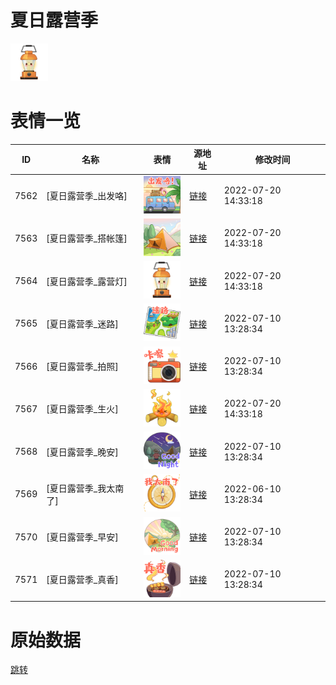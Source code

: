 # 夏日露营季

<img src="./cover.png" height="60" alt="cover" />

# 表情一览

|ID|名称|表情|源地址|修改时间|
|----|----|----|----|----|
|7562|[夏日露营季_出发咯]|<img src="./pic/007562_%5B夏日露营季_出发咯%5D.png" height="60" alt="出发咯"/>|[链接](http://i0.hdslb.com/bfs/emote/7955695ceec4a16e4de88f487bf1e9e332f349b8.png)|2022-07-20 14:33:18|
|7563|[夏日露营季_搭帐篷]|<img src="./pic/007563_%5B夏日露营季_搭帐篷%5D.png" height="60" alt="搭帐篷"/>|[链接](http://i0.hdslb.com/bfs/emote/3c457b401b6e70c50ca6a75f56ec517a53146a3c.png)|2022-07-20 14:33:18|
|7564|[夏日露营季_露营灯]|<img src="./pic/007564_%5B夏日露营季_露营灯%5D.png" height="60" alt="露营灯"/>|[链接](http://i0.hdslb.com/bfs/emote/290be1e8df1c9ea15573bd862799076ccd5c2f37.png)|2022-07-20 14:33:18|
|7565|[夏日露营季_迷路]|<img src="./pic/007565_%5B夏日露营季_迷路%5D.png" height="60" alt="迷路"/>|[链接](http://i0.hdslb.com/bfs/emote/95761f3ee81847e177375d2c83f14bf63ddb82fd.png)|2022-07-10 13:28:34|
|7566|[夏日露营季_拍照]|<img src="./pic/007566_%5B夏日露营季_拍照%5D.png" height="60" alt="拍照"/>|[链接](http://i0.hdslb.com/bfs/emote/2a901dfb711087af16bb8d3f216395e8c502003a.png)|2022-07-10 13:28:34|
|7567|[夏日露营季_生火]|<img src="./pic/007567_%5B夏日露营季_生火%5D.png" height="60" alt="生火"/>|[链接](http://i0.hdslb.com/bfs/emote/623c2a1ac2989874a6ba58bdf18b469e11b09352.png)|2022-07-20 14:33:18|
|7568|[夏日露营季_晚安]|<img src="./pic/007568_%5B夏日露营季_晚安%5D.png" height="60" alt="晚安"/>|[链接](http://i0.hdslb.com/bfs/emote/5d26ee332bca4a606eba87269e1dd2b8876e0a12.png)|2022-07-10 13:28:34|
|7569|[夏日露营季_我太南了]|<img src="./pic/007569_%5B夏日露营季_我太南了%5D.png" height="60" alt="我太南了"/>|[链接](http://i0.hdslb.com/bfs/emote/1ac5f9913c61a9f9364fa10099fa999dbfe422f4.png)|2022-06-10 13:28:34|
|7570|[夏日露营季_早安]|<img src="./pic/007570_%5B夏日露营季_早安%5D.png" height="60" alt="早安"/>|[链接](http://i0.hdslb.com/bfs/emote/968e800c3e35b514f95674cc23039de3eace7011.png)|2022-07-10 13:28:34|
|7571|[夏日露营季_真香]|<img src="./pic/007571_%5B夏日露营季_真香%5D.png" height="60" alt="真香"/>|[链接](http://i0.hdslb.com/bfs/emote/5c3720a47cc6de79f5e37130114cd8803166823a.png)|2022-07-10 13:28:34|

# 原始数据

[跳转](./raw.json)

